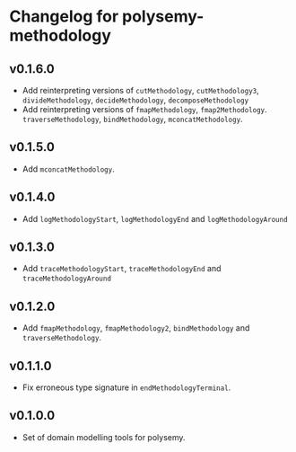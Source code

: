 # Changelog for polysemy-methodology

## v0.1.6.0

* Add reinterpreting versions of `cutMethodology`, `cutMethodology3`, `divideMethodology`,
  `decideMethodology`, `decomposeMethodology`
* Add reinterpreting versions of `fmapMethodology`, `fmap2Methodology`. `traverseMethodology`,
  `bindMethodology`, `mconcatMethodology`.

## v0.1.5.0

* Add `mconcatMethodology`.

## v0.1.4.0

* Add `logMethodologyStart`, `logMethodologyEnd` and `logMethodologyAround`

## v0.1.3.0

* Add `traceMethodologyStart`, `traceMethodologyEnd` and `traceMethodologyAround`

## v0.1.2.0

* Add `fmapMethodology`, `fmapMethodology2`, `bindMethodology` and `traverseMethodology`.

## v0.1.1.0

* Fix erroneous type signature in `endMethodologyTerminal`.

## v0.1.0.0

* Set of domain modelling tools for polysemy.
